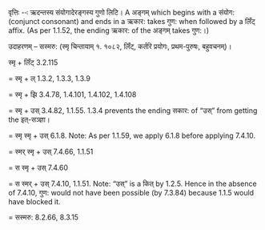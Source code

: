 

वृत्तिः --ः ऋदन्तस्य संयोगादेरङ्गस्य गुणो लिटि। A अङ्गम् which begins with a संयोग: (conjunct consonant) and ends in a ऋकार: takes गुण: when followed by a लिँट् affix. (As per 1.1.52, the ending ऋकार: of the अङ्गम् takes गुण:।)


उदाहरणम् – सस्मरु: (स्मृ चिन्तायाम् १. १०८२, लिँट्, कर्तरि प्रयोगः, प्रथम-पुरुषः, बहुवचनम्)।


स्मृ + लिँट् 3.2.115

= स्मृ + ल् 1.3.2, 1.3.3, 1.3.9

= स्मृ + झि 3.4.78, 1.4.101, 1.4.102, 1.4.108

= स्मृ + उस् 3.4.82, 1.1.55. 1.3.4 prevents the ending सकार: of “उस्” from getting the इत्-सञ्ज्ञा।

= स्मृ स्मृ + उस् 6.1.8. Note: As per 1.1.59, we apply 6.1.8 before applying 7.4.10.

= स्मर् स्मृ + उस् 7.4.66, 1.1.51

= स स्मृ + उस् 7.4.60

= स स्मर् + उस् 7.4.10, 1.1.51. Note: “उस्” is a कित् by 1.2.5. Hence in the absence of 7.4.10, गुण: would not have been possible (by 7.3.84) because 1.1.5 would have blocked it.

= सस्मरु: 8.2.66, 8.3.15

